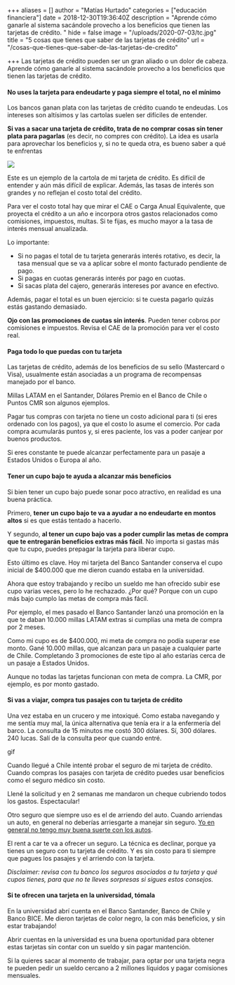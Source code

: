 +++
aliases = []
author = "Matías Hurtado"
categories = ["educación financiera"]
date = 2018-12-30T19:36:40Z
description = "Aprende cómo ganarle al sistema sacándole provecho a los beneficios que tienen las tarjetas de crédito. "
hide = false
image = "/uploads/2020-07-03/tc.jpg"
title = "5 cosas que tienes que saber de las tarjetas de crédito"
url = "/cosas-que-tienes-que-saber-de-las-tarjetas-de-credito"

+++
Las tarjetas de crédito pueden ser un gran aliado o un dolor de cabeza. Aprende cómo ganarle al sistema sacándole provecho a los beneficios que tienen las tarjetas de crédito.

#### No uses la tarjeta para endeudarte y paga siempre el total, no el mínimo

Los bancos ganan plata con las tarjetas de crédito cuando te endeudas. Los intereses son altísimos y las cartolas suelen ser difíciles de entender.

**Si vas a sacar una tarjeta de crédito, trata de no comprar cosas sin tener plata para pagarlas** (es decir, no compres con crédito). La idea es usarla para aprovechar los beneficios y, si no te queda otra, es bueno saber a qué te enfrentas

![](/uploads/2020-07-03/cartola.png)

Este es un ejemplo de la cartola de mi tarjeta de crédito. Es difícil de entender y aún más difícil de explicar. Además, las tasas de interés son grandes y no reflejan el costo total del crédito.

Para ver el costo total hay que mirar el CAE o Carga Anual Equivalente, que proyecta el crédito a un año e incorpora otros gastos relacionados como comisiones, impuestos, multas. Si te fijas, es mucho mayor a la tasa de interés mensual anualizada.

Lo importante:

* Si no pagas el total de tu tarjeta generarás interés rotativo, es decir, la tasa mensual que se va a aplicar sobre el monto facturado pendiente de pago.
* Si pagas en cuotas generarás interés por pago en cuotas.
* Si sacas plata del cajero, generarás intereses por avance en efectivo.

Además, pagar el total es un buen ejercicio: si te cuesta pagarlo quizás estás gastando demasiado.

**Ojo con las promociones de cuotas sin interés**. Pueden tener cobros por comisiones e impuestos. Revisa el CAE de la promoción para ver el costo real.

#### Paga todo lo que puedas con tu tarjeta

Las tarjetas de crédito, además de los beneficios de su sello (Mastercard o Visa), usualmente están asociadas a un programa de recompensas manejado por el banco.

Millas LATAM en el Santander, Dólares Premio en el Banco de Chile o Puntos CMR son algunos ejemplos.

Pagar tus compras con tarjeta no tiene un costo adicional para ti (si eres ordenado con los pagos), ya que el costo lo asume el comercio. Por cada compra acumularás puntos y, si eres paciente, los vas a poder canjear por buenos productos.

Si eres constante te puede alcanzar perfectamente para un pasaje a Estados Unidos o Europa al año.

#### Tener un cupo bajo te ayuda a alcanzar más beneficios

Si bien tener un cupo bajo puede sonar poco atractivo, en realidad es una buena práctica.

Primero, **tener un cupo bajo te va a ayudar a no endeudarte en montos altos** si es que estás tentado a hacerlo.

Y segundo, **al tener un cupo bajo vas a poder cumplir las metas de compra que te entregarán beneficios extras más fácil**. No importa si gastas más que tu cupo, puedes prepagar la tarjeta para liberar cupo.

Esto último es clave. Hoy mi tarjeta del Banco Santander conserva el cupo inicial de $400.000 que me dieron cuando estaba en la universidad.

Ahora que estoy trabajando y recibo un sueldo me han ofrecido subir ese cupo varias veces, pero lo he rechazado. ¿Por qué? Porque con un cupo más bajo cumplo las metas de compra más fácil.

Por ejemplo, el mes pasado el Banco Santander lanzó una promoción en la que te daban 10.000 millas LATAM extras si cumplías una meta de compra por 2 meses.

Como mi cupo es de $400.000, mi meta de compra no podía superar ese monto. Gané 10.000 millas, que alcanzan para un pasaje a cualquier parte de Chile. Completando 3 promociones de este tipo al año estarías cerca de un pasaje a Estados Unidos.

Aunque no todas las tarjetas funcionan con meta de compra. La CMR, por ejemplo, es por monto gastado.

#### Si vas a viajar, compra tus pasajes con tu tarjeta de crédito

Una vez estaba en un crucero y me intoxiqué. Como estaba navegando y me sentía muy mal, la única alternativa que tenía era ir a la enfermería del barco. La consulta de 15 minutos me costó 300 dólares. Sí, 300 dólares. 240 lucas. Salí de la consulta peor que cuando entré.

gif

Cuando llegué a Chile intenté probar el seguro de mi tarjeta de crédito. Cuando compras los pasajes con tarjeta de crédito puedes usar beneficios como el seguro médico sin costo.

Llené la solicitud y en 2 semanas me mandaron un cheque cubriendo todos los gastos. Espectacular!

Otro seguro que siempre uso es el de arriendo del auto. Cuando arriendas un auto, en general no deberías arriesgarte a manejar sin seguro. [Yo en general no tengo muy buena suerte con los autos](https://edu.fintual.cl/auto-o-uber/).

El rent a car te va a ofrecer un seguro. La técnica es declinar, porque ya tienes un seguro con tu tarjeta de crédito. Y es sin costo para ti siempre que pagues los pasajes y el arriendo con la tarjeta.

_Disclaimer: revisa con tu banco los seguros asociados a tu tarjeta y qué cupos tienes, para que no te lleves sorpresas si sigues estos consejos._

#### Si te ofrecen una tarjeta en la universidad, tómala

En la universidad abrí cuenta en el Banco Santander, Banco de Chile y Banco BICE. Me dieron tarjetas de color negro, la con más beneficios, y sin estar trabajando!

Abrir cuentas en la universidad es una buena oportunidad para obtener estas tarjetas sin contar con un sueldo y sin pagar mantención.

Si la quieres sacar al momento de trabajar, para optar por una tarjeta negra te pueden pedir un sueldo cercano a 2 millones líquidos y pagar comisiones mensuales.